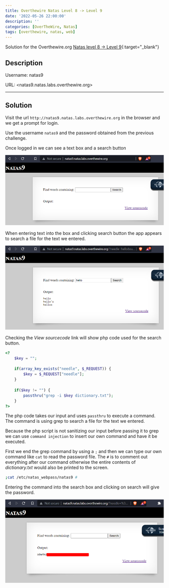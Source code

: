 ```yaml
---
title: Overthewire Natas Level 8 -> Level 9
date: '2022-05-26 22:00:00'
description: ''
categories: [OverTheWire, Natas]
tags: [overthewire, natas, web]
---
```


Solution for the Overthewire.org [Natas level 8 -> Level 9](https://overthewire.org/wargames/natas/natas9.html){:target="\_blank"}

## Description

Username: natas9

URL:      <natas9.natas.labs.overthewire.org>

---

## Solution

Visit the url `http://natas9.natas.labs.overthewire.org` in the browser and we get a prompt for login.

Use the username `natas9` and the password obtained from the previous challenge.

Once logged in we can see a text box and a search button

![natas9 index page](/assets/img/overthewire/natas/natas09_index.png)

When entering text into the box and clicking search button the app appears to search a file for the text we entered.

![natas9 search box](/assets/img/overthewire/natas/natas09_search.png)

Checking the *View sourcecode* link will show php code used for the search button.

```php
<?
    $key = "";

    if(array_key_exists("needle", $_REQUEST)) {
        $key = $_REQUEST["needle"];
    }

    if($key != "") {
        passthru("grep -i $key dictionary.txt");
    }
?>
```

The php code takes our input and uses `passthru` to execute a command.  
The command is using grep to search a file for the text we entered.  

Because the php script is not sanitizing our input before passing it to grep we can use `command injection` to insert our own command and have it be executed.

First we end the grep command by using a `;` and then we can type our own command like `cat` to read the password file. The `#` is to comment out everything after our command otherwise the entire contents of *dictionary.txt* would also be printed to the screen.

```bash
;cat /etc/natas_webpass/natas9 #
```

Entering the command into the search box and clicking on search will give the password.

![natas9 password](/assets/img/overthewire/natas/natas09_password.png)
